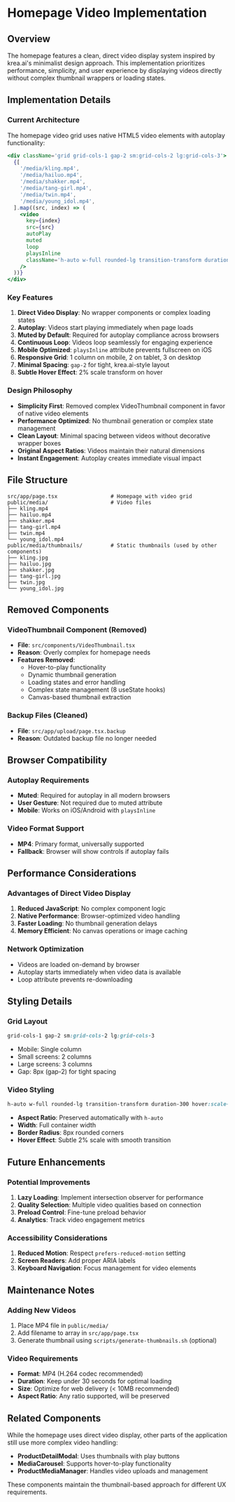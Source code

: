 # Homepage Video Implementation

## Overview

The homepage features a clean, direct video display system inspired by krea.ai's minimalist design approach. This implementation prioritizes performance, simplicity, and user experience by displaying videos directly without complex thumbnail wrappers or loading states.

## Implementation Details

### Current Architecture

The homepage video grid uses native HTML5 video elements with autoplay functionality:

```jsx
<div className='grid grid-cols-1 gap-2 sm:grid-cols-2 lg:grid-cols-3'>
  {[
    '/media/kling.mp4',
    '/media/hailuo.mp4',
    '/media/shakker.mp4',
    '/media/tang-girl.mp4',
    '/media/twin.mp4',
    '/media/young_idol.mp4',
  ].map((src, index) => (
    <video
      key={index}
      src={src}
      autoPlay
      muted
      loop
      playsInline
      className='h-auto w-full rounded-lg transition-transform duration-300 hover:scale-[1.02]'
    />
  ))}
</div>
```

### Key Features

1. **Direct Video Display**: No wrapper components or complex loading states
2. **Autoplay**: Videos start playing immediately when page loads
3. **Muted by Default**: Required for autoplay compliance across browsers
4. **Continuous Loop**: Videos loop seamlessly for engaging experience
5. **Mobile Optimized**: `playsInline` attribute prevents fullscreen on iOS
6. **Responsive Grid**: 1 column on mobile, 2 on tablet, 3 on desktop
7. **Minimal Spacing**: `gap-2` for tight, krea.ai-style layout
8. **Subtle Hover Effect**: 2% scale transform on hover

### Design Philosophy

- **Simplicity First**: Removed complex VideoThumbnail component in favor of native video elements
- **Performance Optimized**: No thumbnail generation or complex state management
- **Clean Layout**: Minimal spacing between videos without decorative wrapper boxes
- **Original Aspect Ratios**: Videos maintain their natural dimensions
- **Instant Engagement**: Autoplay creates immediate visual impact

## File Structure

```
src/app/page.tsx                 # Homepage with video grid
public/media/                    # Video files
├── kling.mp4
├── hailuo.mp4
├── shakker.mp4
├── tang-girl.mp4
├── twin.mp4
└── young_idol.mp4
public/media/thumbnails/         # Static thumbnails (used by other components)
├── kling.jpg
├── hailuo.jpg
├── shakker.jpg
├── tang-girl.jpg
├── twin.jpg
└── young_idol.jpg
```

## Removed Components

### VideoThumbnail Component (Removed)

- **File**: `src/components/VideoThumbnail.tsx`
- **Reason**: Overly complex for homepage needs
- **Features Removed**:
  - Hover-to-play functionality
  - Dynamic thumbnail generation
  - Loading states and error handling
  - Complex state management (8 useState hooks)
  - Canvas-based thumbnail extraction

### Backup Files (Cleaned)

- **File**: `src/app/upload/page.tsx.backup`
- **Reason**: Outdated backup file no longer needed

## Browser Compatibility

### Autoplay Requirements

- **Muted**: Required for autoplay in all modern browsers
- **User Gesture**: Not required due to muted attribute
- **Mobile**: Works on iOS/Android with `playsInline`

### Video Format Support

- **MP4**: Primary format, universally supported
- **Fallback**: Browser will show controls if autoplay fails

## Performance Considerations

### Advantages of Direct Video Display

1. **Reduced JavaScript**: No complex component logic
2. **Native Performance**: Browser-optimized video handling
3. **Faster Loading**: No thumbnail generation delays
4. **Memory Efficient**: No canvas operations or image caching

### Network Optimization

- Videos are loaded on-demand by browser
- Autoplay starts immediately when video data is available
- Loop attribute prevents re-downloading

## Styling Details

### Grid Layout

```css
grid-cols-1 gap-2 sm:grid-cols-2 lg:grid-cols-3
```

- Mobile: Single column
- Small screens: 2 columns
- Large screens: 3 columns
- Gap: 8px (gap-2) for tight spacing

### Video Styling

```css
h-auto w-full rounded-lg transition-transform duration-300 hover:scale-[1.02]
```

- **Aspect Ratio**: Preserved automatically with `h-auto`
- **Width**: Full container width
- **Border Radius**: 8px rounded corners
- **Hover Effect**: Subtle 2% scale with smooth transition

## Future Enhancements

### Potential Improvements

1. **Lazy Loading**: Implement intersection observer for performance
2. **Quality Selection**: Multiple video qualities based on connection
3. **Preload Control**: Fine-tune preload behavior
4. **Analytics**: Track video engagement metrics

### Accessibility Considerations

1. **Reduced Motion**: Respect `prefers-reduced-motion` setting
2. **Screen Readers**: Add proper ARIA labels
3. **Keyboard Navigation**: Focus management for video elements

## Maintenance Notes

### Adding New Videos

1. Place MP4 file in `public/media/`
2. Add filename to array in `src/app/page.tsx`
3. Generate thumbnail using `scripts/generate-thumbnails.sh` (optional)

### Video Requirements

- **Format**: MP4 (H.264 codec recommended)
- **Duration**: Keep under 30 seconds for optimal loading
- **Size**: Optimize for web delivery (< 10MB recommended)
- **Aspect Ratio**: Any ratio supported, will be preserved

## Related Components

While the homepage uses direct video display, other parts of the application still use more complex video handling:

- **ProductDetailModal**: Uses thumbnails with play buttons
- **MediaCarousel**: Supports hover-to-play functionality
- **ProductMediaManager**: Handles video uploads and management

These components maintain the thumbnail-based approach for different UX requirements.
